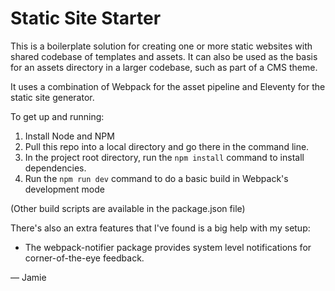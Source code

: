 # Static Site Starter

This is a boilerplate solution for creating one or more static websites with shared codebase of templates and assets. It can also be used as the basis for an assets directory in a larger codebase, such as part of a CMS theme.

It uses a combination of Webpack for the asset pipeline and Eleventy for the static site generator.

To get up and running:

1. Install Node and NPM
2. Pull this repo into a local directory and go there in the command line.
3. In the project root directory, run the `npm install` command to install dependencies.
4. Run the `npm run dev` command to do a basic build in Webpack's development mode

(Other build scripts are available in the package.json file)

There's also an extra features that I've found is a big help with my setup:

* The webpack-notifier package provides system level notifications for corner-of-the-eye feedback.

— Jamie